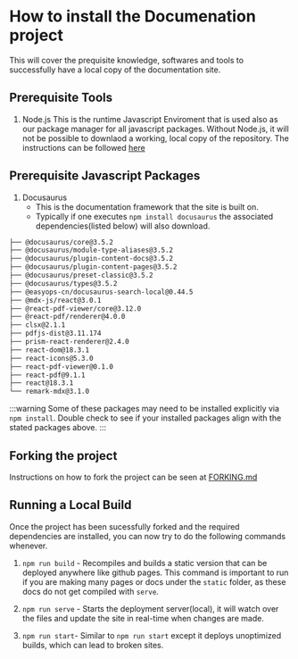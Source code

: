 # How to install the Documenation project
This will cover the prequisite knowledge, softwares and tools to successfully have a local copy of the documentation site. 

## Prerequisite Tools
1. Node.js
   This is the runtime Javascript Enviroment that is used also as our package manager for all javascript packages. Without Node.js, it will not be possible to downlaod a working, local copy of the repository. The instructions can be followed [here](https://nodejs.org/en/download/package-manager)

## Prerequisite Javascript Packages
1. Docusaurus
   - This is the documentation framework that the site is built on.
   - Typically if one executes `npm install docusaurus` the associated dependencies(listed below) will also download.
  ```bash
  ├── @docusaurus/core@3.5.2
  ├── @docusaurus/module-type-aliases@3.5.2
  ├── @docusaurus/plugin-content-docs@3.5.2
  ├── @docusaurus/plugin-content-pages@3.5.2
  ├── @docusaurus/preset-classic@3.5.2
  ├── @docusaurus/types@3.5.2
  ├── @easyops-cn/docusaurus-search-local@0.44.5
  ├── @mdx-js/react@3.0.1
  ├── @react-pdf-viewer/core@3.12.0
  ├── @react-pdf/renderer@4.0.0
  ├── clsx@2.1.1
  ├── pdfjs-dist@3.11.174
  ├── prism-react-renderer@2.4.0
  ├── react-dom@18.3.1
  ├── react-icons@5.3.0
  ├── react-pdf-viewer@0.1.0
  ├── react-pdf@9.1.1
  ├── react@18.3.1
  └── remark-mdx@3.1.0
  ```
  :::warning
  Some of these packages may need to be installed explicitly via `npm install`. Double check to see if your installed packages align with the stated packages above. 
  ::: 

  ## Forking the project
  Instructions on how to fork the project can be seen at [FORKING.md](/FORKING.md)

  ## Running a Local Build
  Once the project has been sucessfully forked and the required dependencies are installed, you can now try to do the following commands whenever. 
  1. `npm run build` - Recompiles and builds a static version that can be deployed anywhere like github pages. 
This command is important to run if you are making many pages or docs under the `static` folder, as these docs do not get compiled with `serve`. 


  2. `npm run serve` - Starts the deployment server(local), it will watch over the files and update the site in real-time when changes are made. 
  3. `npm run start`- Similar to `npm run start` except it deploys unoptimized builds, which can lead to broken sites. 
